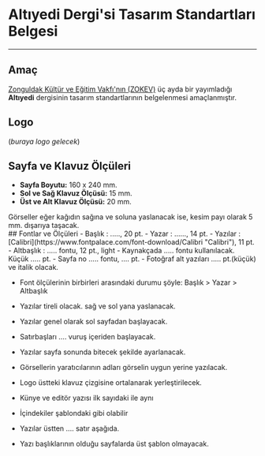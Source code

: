 # Altıyedi Dergi'si Tasarım Standartları Belgesi
---
## Amaç
[Zonguldak Kültür ve Eğitim Vakfı'nın (ZOKEV)](http://www.zokev.org "Zonguldak Kültür ve Eğitim Vakfı (ZOKEV)") üç ayda bir yayımladığı **Altıyedi** dergisinin tasarım standartlarının belgelenmesi amaçlanmıştır.
## Logo
(_buraya logo gelecek_)

## Sayfa ve Klavuz Ölçüleri
- **Sayfa Boyutu:** 160 x 240 mm.
- **Sol ve Sağ Klavuz Ölçüsü:** 15 mm.
- **Üst ve Alt Klavuz Ölçüsü:** 20 mm.

<div class="info">
Görseller eğer kağıdın sağına ve soluna yaslanacak ise, kesim payı olarak  5 mm. dışarıya taşacak.
</div>
## Fontlar ve Ölçüleri
- Başlık : ....., 20 pt.
- Yazar : ......, 14 pt.
- Yazılar : [Calibri](https://www.fontpalace.com/font-download/Calibri "Calibri"), 11 pt.
- Altbaşlık : ..... fontu, 12 pt., light
- Kaynakçada ..... fontu kullanılacak. Küçük ..... pt.
- Sayfa no ..... fontu, .... pt.
- Fotoğraf alt yazıları ..... pt.(küçük) ve italik olacak.

- Font ölçülerinin birbirleri arasındaki durumu şöyle: Başlık > Yazar > Altbaşlık


- Yazılar tireli olacak. sağ ve sol yana yaslanacak.
- Yazılar genel olarak sol sayfadan başlayacak.
- Satırbaşları .... vuruş içeriden başlayacak.
- Yazılar sayfa sonunda bitecek şekilde ayarlanacak.
- Görsellerin yaratıcılarının adları görselin uygun yerine yazılacak.
- Logo üstteki klavuz çizgisine ortalanarak yerleştirilecek.
- Künye ve editör yazısı ilk sayıdaki ile aynı
- İçindekiler şablondaki gibi olabilir
- Yazılar üstten .... satır aşağıda.
- Yazı başlıklarının olduğu sayfalarda üst şablon olmayacak.

